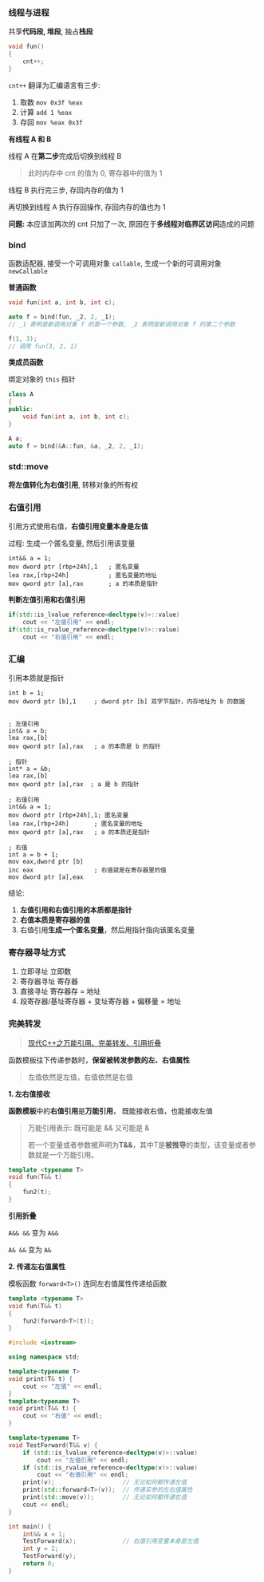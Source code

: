 ### 线程与进程

共享**代码段, 堆段**, 独占**栈段**

```C++
void fun()
{
	cnt++;    
}
```

`cnt++` 翻译为汇编语言有三步:

1. 取数 `mov 0x3f %eax`
2. 计算 `add 1 %eax`
3. 存回 `mov %eax 0x3f `

**有线程 A 和 B**

线程 A 在**第二步**完成后切换到线程 B

>  此时内存中 cnt 的值为 0, 寄存器中的值为 1

线程 B 执行完三步, 存回内存的值为 1

再切换到线程 A 执行存回操作, 存回内存的值也为 1

**问题:** 本应该加两次的 cnt 只加了一次, 原因在于**多线程对临界区访问**造成的问题

### bind

函数适配器, 接受一个可调用对象 `callable`, 生成一个新的可调用对象 `newCallable`

**普通函数**

```C++
void fun(int a, int b, int c);

auto f = bind(fun, _2, 2, _1);	
// _1 表明是新调用对象 f 的第一个参数, _2 表明是新调用对象 f 的第二个参数

f(1, 3);
// 调用 fun(3, 2, 1)
```

**类成员函数**

绑定对象的 `this` 指针

```C++
class A
{
public:
    void fun(int a, int b, int c);
}

A a;
auto f = bind(&A::fun, &a, _2, 2, _1);
```

### std::move

**将左值转化为右值引用**, 转移对象的所有权

### 右值引用

引用方式使用右值，**右值引用变量本身是左值**

过程: 生成一个匿名变量, 然后引用该变量

```assembly
int&& a = 1;
mov dword ptr [rbp+24h],1	; 匿名变量
lea rax,[rbp+24h]  			; 匿名变量的地址
mov qword ptr [a],rax		; a 的本质是指针
```

**判断左值引用和右值引用**

```C++
if(std::is_lvalue_reference<decltype(v)>::value) 
    cout << "左值引用" << endl;
if(std::is_rvalue_reference<decltype(v)>::value)
    cout << "右值引用" << endl;
```

### 汇编

引用本质就是指针

```assembly
int b = 1;
mov dword ptr [b],1  	; dword ptr [b] 双字节指针，内存地址为 b 的数据


; 左值引用
int& a = b;
lea rax,[b]  		
mov qword ptr [a],rax 	; a 的本质是 b 的指针

; 指针
int* a = &b;
lea rax,[b]  
mov qword ptr [a],rax  ; a 是 b 的指针

; 右值引用
int&& a = 1;
mov dword ptr [rbp+24h],1; 匿名变量
lea rax,[rbp+24h]  		; 匿名变量的地址
mov qword ptr [a],rax	; a 的本质还是指针

; 右值
int a = b + 1;
mov eax,dword ptr [b]  
inc eax  				; 右值就是在寄存器里的值
mov dword ptr [a],eax 	
```

结论:

1. **左值引用和右值引用的本质都是指针**
2. **右值本质是寄存器的值**
3. 右值引用**生成一个匿名变量**，然后用指针指向该匿名变量

### 寄存器寻址方式

1. 立即寻址	立即数
2. 寄存器寻址 寄存器
3. 直接寻址     寄存器存 = 地址
4. 段寄存器/基址寄存器 + 变址寄存器 + 偏移量 = 地址

### 完美转发

> [现代C++之万能引用、完美转发、引用折叠](https://zhuanlan.zhihu.com/p/99524127)

函数模板往下传递参数时，**保留被转发参数的左、右值属性**

> 左值依然是左值，右值依然是右值

**1. 左右值接收**

**函数模板**中的**右值引用**是**万能引用**， 既能接收右值，也能接收左值

> 万能引用表示: 既可能是 && 又可能是 & 
>
> 若一个变量或者参数被声明为**T&&**，其中T是**被推导**的类型，该变量或者参数就是一个万能引用。

```C++
template <typename T>
void fun(T&& t)
{
    fun2(t);
}
```

**引用折叠**

`A&& &&` 变为 `A&&`

`A& &&` 变为 `A&`     

**2. 传递左右值属性**

模板函数 `forward<T>()` 连同左右值属性传递给函数

```C++
template <typename T>
void fun(T&& t)
{
    fun2(forward<T>(t));
}
```

```C++
#include <iostream>

using namespace std;

template<typename T>
void print(T& t) {
    cout << "左值" << endl;
}
template<typename T>
void print(T&& t) {
    cout << "右值" << endl;
}

template<typename T>
void TestForward(T&& v) {
    if (std::is_lvalue_reference<decltype(v)>::value)
        cout << "左值引用" << endl;
    if (std::is_rvalue_reference<decltype(v)>::value)
        cout << "右值引用" << endl;
    print(v);                   // 无论如何都传递左值
    print(std::forward<T>(v));  // 传递实参的左右值属性
    print(std::move(v));        // 无论如何都传递右值
    cout << endl;
}

int main() {
    int&& x = 1;
    TestForward(x);             // 右值引用变量本身是左值
    int y = 2;
    TestForward(y);
    return 0;
}
```

